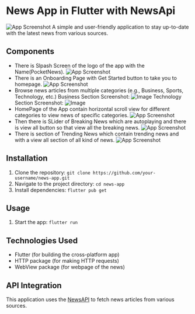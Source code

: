 
# News App in Flutter with NewsApi
![App Screenshot](https://blogger.googleusercontent.com/img/b/R29vZ2xl/AVvXsEj0LxNp2DhflvoS7Levm-O9Qi21G0K8cwTZ8gbM2ovG8dQJhw4hJXXrv51z2BNTs-R3gV84wy4PqJzK1dpNz-adt-DgoaMTX7T6BhBhGAZ8YBLRpYnM5jyYkBpntTBus89P_9fLG868d935VSBNUX-Fcm9BRs3Oag5Zj3d_PmUqwyMTzpXSb1ttiACvafGQ/s6695/Banner.png)
A simple and user-friendly application to stay up-to-date with the latest news from various sources.

## Components
- There is Slpash Screen of the logo of the app with the Name(PocketNews).
![App Screenshot](https://blogger.googleusercontent.com/img/b/R29vZ2xl/AVvXsEhaFti0PUd3cou83CVSqifGbiuhSOxygT1F2V1u4wXTWEo2q_epmFF585KIfN3pJuXvnBAd1dNQtc4NgUPQepIT6TKz1h8JRsssRP-_QD_3u49veIVggBVeCGvHi23qXZhzkcbl1yaIafSL_5vANLfW8x-pUcIWu0xskBLxnUy14Cas3wX5LQqwwn98CJEr/s2323/SplashScreen.jpg)
- There is an Onboarding Page with Get Started button to take you to homepage.
![App Screenshot](https://blogger.googleusercontent.com/img/b/R29vZ2xl/AVvXsEgZvNZ8GZWjYUX0GVrU-zoUHIdjuwHHllO6Gobh1g2PAmPO4gOteYpL9Ope-tQTsLxNBYWkaSWk8V9NVNzGp98kyi-MZcyRNo9totl0huavnN4skQnQ8YHtirG1c9WvHI4iIpPP-iJGYFuTkDxUdA1XCgcR_a7jl0iVL0FNjiPSyGdYLjNPvMEvNlPn8T1P/s2319/OnboardingScreen.jpg)
- Browse news articles from multiple categories (e.g., Business, Sports, Technology, etc.)
Business Section Screenshot:
![Image](https://blogger.googleusercontent.com/img/b/R29vZ2xl/AVvXsEiu73kzUJuihE53KGft-yriJeKOZqn-dX3i3c2keStEctLiNahAIqDAlb0KF5NPEIkg1Ps9WjJM6FfiCOKkWQux1mWYraMzkXcxMkhLl4USECsRVaY52r1Lu7aKMlNRcJIvIPLq86mQXhtKvawGC8euJYGYcQ-zUBiF70P96RfniYuKdjekFZuvCBusxSLV/s2300/BusinessCategory.jpg)
Technology Section Screenshot:
![Image](https://blogger.googleusercontent.com/img/b/R29vZ2xl/AVvXsEjB98Xm0WKoNPLHGdxzOjIw056j1aEOMV27iMV5JU4HvU9PgciT7564g8j-m6nmfu2tGeQ3EkCuIQX0Z_Cm4oYPNpwRBdNEoCVcb_0NktEsrHV9gJG_qDoFKbdcSml2xmxrXujPyo-1QvqDI7wpGLoCWNbqy_sgbk-sf0Z1U_z9N-11OnO8L2nFXpB_pyDz/s2317/TechnolgyCategory.jpg)
- HomePage of the App contain horizontal scroll view for different categories to view news of specific categories.
![App Screenshot](https://blogger.googleusercontent.com/img/b/R29vZ2xl/AVvXsEhg2qsbnU4r6CL_u0GETBQ1fc0nwJ-P76w_6unzV5Khen8Pi5a9Na5gAmi-Suo3-tA53R1bV2JQDm6cfUQ73YN5ZY0kjLys1HrIv9r7koiGzhyphenhyphenOzeAwg-jOIL9iIVnfG2KVSuj3yWS9qkI2fgZsEd8tcOAxeKwtmyMLqh95B6nUESZf4TyBCdG5A517SNni/s2305/HomePage.jpg)
- Then there is SLider of Breaking News which are autoplaying and there is view all button so that view all the breaking news.
![App Screenshot](https://blogger.googleusercontent.com/img/b/R29vZ2xl/AVvXsEgwyyGy-7AyQ_LcYYR-38c0NJYzHa5ArVanMJ2772sXPe9JEhzmXvnK95kqQJn3NZogUSC9Iz3o3jmJ0YOhADwAW-CkdbUNoQUxH7KAb-yNDQNxlUmvibwXQ9flHBrQ4g8uBzm8xfrsPbdPI3yrE9ZKYNmCaa2yWV8Lf0-9jf7j-jtCUJ6VkD1PbJindCum/s2301/BreakingNews.jpg)
- There is section of Trending News which contain trending news and with a view all section of all kind of news.
![App Screenshot](https://blogger.googleusercontent.com/img/b/R29vZ2xl/AVvXsEhg2qsbnU4r6CL_u0GETBQ1fc0nwJ-P76w_6unzV5Khen8Pi5a9Na5gAmi-Suo3-tA53R1bV2JQDm6cfUQ73YN5ZY0kjLys1HrIv9r7koiGzhyphenhyphenOzeAwg-jOIL9iIVnfG2KVSuj3yWS9qkI2fgZsEd8tcOAxeKwtmyMLqh95B6nUESZf4TyBCdG5A517SNni/s2305/HomePage.jpg)
## Installation

1. Clone the repository: `git clone https://github.com/your-username/news-app.git`
2. Navigate to the project directory: `cd news-app`
3. Install dependencies: `flutter pub get`

## Usage

1. Start the app: `flutter run`

## Technologies Used

- Flutter (for building the cross-platform app)
- HTTP package (for making HTTP requests)
- WebView package (for webpage of the news)

## API Integration

This application uses the [NewsAPI](https://newsapi.org/) to fetch news articles from various sources. 
